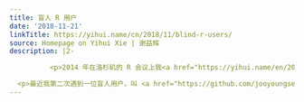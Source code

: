 ```yaml
---
title: 盲人 R 用户
date: '2018-11-21'
linkTitle: https://yihui.name/cn/2018/11/blind-r-users/
source: Homepage on Yihui Xie | 谢益辉
description: |2-

          <p>2014 年在洛杉矶的 R 会议上我<a href="https://yihui.name/en/2014/07/a-few-notes-on-user2014/">第一次遇到</a>一位盲人 R 用户。确切地说是我一次看见盲人使用电脑。他叫 <a href="https://github.com/ajrgodfrey">Jonathan Godfrey</a>，从新西兰过来。在那次接触中，我才第一次意识到网络图片的 <a href="https://yihui.name/cn/2017/04/img-alt/">alt 属性的重要性</a>；从此我的 <code>![]()</code> 方括号从不留空。</p>

  <p>最近我第二次遇到一位盲人用户，叫 <a href="https://github.com/jooyoungseo">JooYoung Seo</a>，应该是一位韩国人。他是第一次在 rmarkdown 库中报告问题，我们这些视力正常的人可以去看看<a href="https://github.com/rstudio/rmarkdown/iss
---
```

